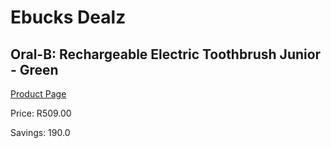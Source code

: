 
# Ebucks Dealz
## Oral-B: Rechargeable Electric Toothbrush Junior - Green
[Product Page](https://www.ebucks.com/web/shop/productSelected.do?prodId=1070092547&catId=1158501102)

Price: R509.00

Savings: 190.0


	